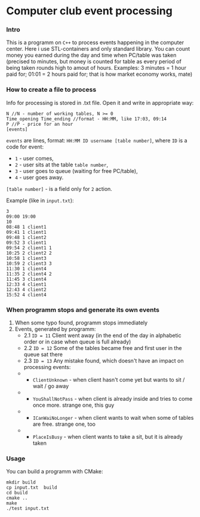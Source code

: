 # Computer club event processing

### Intro

This is a programm on `C++` to process events happening in the computer center. Here i use STL-containers and only standard library. You can count money you earned during the day and time when PC/table was taken (precised to minutes, but money is counted for table as every period of being taken rounds high to amout of hours. Examples:
3 minutes = 1 hour paid for;
01:01 = 2 hours paid for;
that is how market economy works, mate)

### How to create a file to process

Info for processing is stored in .txt file. Open it and write in appropriate way:
```
N //N - number of working tables, N >= 0
Time_opening Time_ending //format - HH:MM, like 17:03, 09:14
P //P - price for an hour
[events]
```
`events` are lines, format: `HH:MM ID username [table number]`, where
`ID` is a code for event:
- `1` - user comes, 
- `2` - user sits at the table `table number`, 
- `3` - user goes to queue (waiting for free PC/table),
- `4` - user goes away.
  
`[table number]` - is a field only for `2` action.

Example (like in `input.txt`):
```
3
09:00 19:00
10
08:48 1 client1
09:41 1 client1
09:48 1 client2
09:52 3 client1
09:54 2 client1 1
10:25 2 client2 2
10:58 1 client3
10:59 2 client3 3
11:30 1 client4
11:35 2 client4 2
11:45 3 client4
12:33 4 client1
12:43 4 client2
15:52 4 client4
```
### When programm stops and generate its own events
1. When some typo found, programm stops immediately
2. Events, generated by programm:
    - 2.1 `ID = 11` Client went away (in the end of the day in alphabetic order or in case when queue is full already)
    - 2.2  `ID = 12` Some of the tables became free and first user in the queue sat there
    - 2.3 `ID = 13` Any mistake found, which doesn't have an impact on processing events:
    - - `ClientUnknown` - when client hasn't come yet but wants to sit / wait / go away
    - - `YouShallNotPass` - when client is already inside and tries to come once more. strange one, this guy
    - - `ICanWaiNoLonger` - when client wants to wait when some of tables are free. strange one, too
    - - `PlaceIsBusy` - when client wants to take a sit, but it is already taken

### Usage
You can build a programm with CMake:
```
mkdir build
cp input.txt  build
cd build
cmake ..
make
./test input.txt
```
